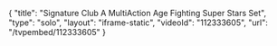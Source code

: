 {
    "title": "Signature Club A MultiAction Age Fighting Super Stars Set",
    "type": "solo",
    "layout": "iframe-static",
    "videoId": "112333605",
    "url": "\/tvpembed\/112333605"
}
